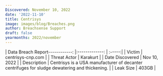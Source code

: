 ```yaml
---
Discovered: November 10, 2022
date: '2022-11-10'
title: Centrisys
image: images/blog/Breaches.png
author: Breachsense Support
draft: false
yearmonths: 2022/november
---
```


| Data Breach Report------------:     |:-------------:    | :-----:|
| Victim      | centrisys-cnp.com      | 
| Threat Actor      | Karakurt      | 
| Date Discovered      | Nov 10, 2022      | 
| Description      | Centrisys is a USA manufacturer of decanter centrifuges for sludge dewatering and thickening.      | 
| Leak Size      | 403GB      | 

